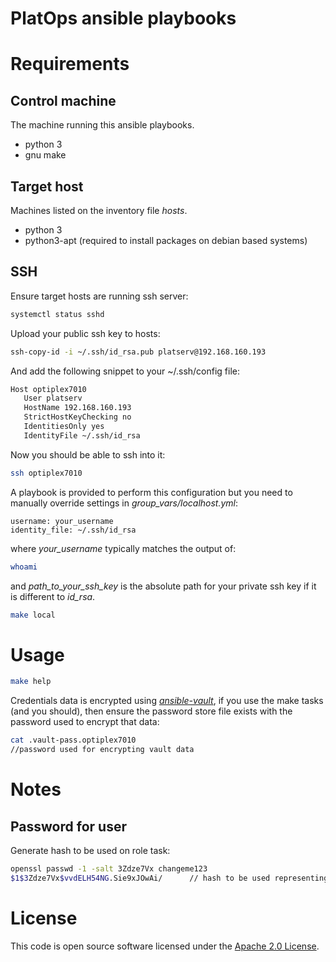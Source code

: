 # PlatOps ansible playbooks

# Requirements

## Control machine

The machine running this ansible playbooks.

- python 3
- gnu make

## Target host

Machines listed on the inventory file *hosts*.

- python 3
- python3-apt (required to install packages on debian based systems)

## SSH

Ensure target hosts are running ssh server:

``` bash
systemctl status sshd
```

Upload your public ssh key to hosts:

``` bash
ssh-copy-id -i ~/.ssh/id_rsa.pub platserv@192.168.160.193
```

And add the following snippet to your ~/.ssh/config file:

``` bash
Host optiplex7010
   User platserv
   HostName 192.168.160.193
   StrictHostKeyChecking no
   IdentitiesOnly yes
   IdentityFile ~/.ssh/id_rsa
```

Now you should be able to ssh into it:

``` bash
ssh optiplex7010
```

A playbook is provided to perform this configuration but you need to
manually override settings in *group_vars/localhost.yml*:

``` text
username: your_username
identity_file: ~/.ssh/id_rsa
```

where *your_username* typically matches the output of:

``` bash
whoami
```

and *path_to_your_ssh_key* is the absolute path for your private ssh
key if it is different to *id_rsa*.

``` bash
make local
```

# Usage

``` bash
make help
```

Credentials data is encrypted using
[*ansible-vault*](https://docs.ansible.com/ansible/latest/user_guide/vault.html),
if you use the make tasks (and you should), then ensure the password
store file exists with the password used to encrypt that data:

``` bash
cat .vault-pass.optiplex7010
//password used for encrypting vault data
```

# Notes

## Password for user

Generate hash to be used on role task:

``` bash
openssl passwd -1 -salt 3Zdze7Vx changeme123
$1$3Zdze7Vx$vvdELH54NG.Sie9xJOwAi/      // hash to be used representing changeme123 password
```

# License

This code is open source software licensed under the [Apache 2.0 License]("http://www.apache.org/licenses/LICENSE-2.0.html").

